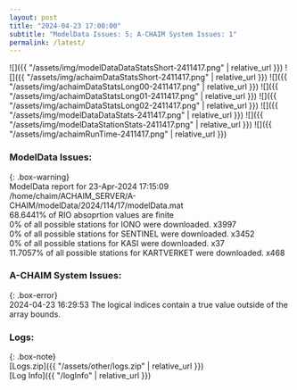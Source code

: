 ```yaml
---
layout: post
title: "2024-04-23 17:00:00"
subtitle: "ModelData Issues: 5; A-CHAIM System Issues: 1"
permalink: /latest/
---
```


![]({{ "/assets/img/modelDataDataStatsShort-2411417.png" | relative_url }})
![]({{ "/assets/img/achaimDataStatsShort-2411417.png" | relative_url }})
![]({{ "/assets/img/achaimDataStatsLong00-2411417.png" | relative_url }})
![]({{ "/assets/img/achaimDataStatsLong01-2411417.png" | relative_url }})
![]({{ "/assets/img/achaimDataStatsLong02-2411417.png" | relative_url }})
![]({{ "/assets/img/modelDataDataStats-2411417.png" | relative_url }})
![]({{ "/assets/img/modelDataStationStats-2411417.png" | relative_url }})
![]({{ "/assets/img/achaimRunTime-2411417.png" | relative_url }})


### ModelData Issues:  
  
{: .box-warning}  
 ModelData report for 23-Apr-2024 17:15:09   
 /home/chaim/ACHAIM_SERVER/A-CHAIM/modelData/2024/114/17/modelData.mat   
 68.6441% of RIO absoprtion values are finite   
 0% of all possible stations for IONO were downloaded. x3997   
 0% of all possible stations for SENTINEL were downloaded. x3452   
 0% of all possible stations for KASI were downloaded. x37   
 11.7057% of all possible stations for KARTVERKET were downloaded. x468   
  
### A-CHAIM System Issues:  
  
{: .box-error}  
2024-04-23 16:29:53 The logical indices contain a true value outside of the array bounds.  

### Logs:  
  
{: .box-note}  
[Logs.zip]({{ "/assets/other/logs.zip" | relative_url }})  
[Log Info]({{ "/logInfo" | relative_url }})  
